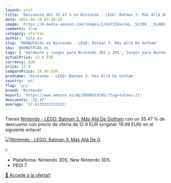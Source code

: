 ```yaml
---
layout: post
title: 'Descuento del 35.47 % en Nintendo - LEGO: Batman 3. Más Allá De G'
date: 2021-04-18 07:38:39
image: 'https://m.media-amazon.com/images/I/61F3Z4ax1kL._SL500_._SL400_.jpg'
comments: true
category: ofertas
author: 'tole.es'
slug: 'B00NUYXCAS-es Nintendo - LEGO: Batman 3. Más Allá De Gotham'
sku: 'B00NUYXCAS-es'
tags: [ 'Hardware y juegos para Nintendo 3DS y 2DS','Juegos para Nintendo 3DS y 2DS','Juguetes','Juguetes y juegos','Videojuegos','nintendo', ]
actualPrice: 12.9 EUR
currency: EUR
price: 12.9
comparePrice: 19.99 EUR
prodname: 'Nintendo - LEGO: Batman 3. Más Allá De Gotham'
country: 'es'
flag: '🇪🇸'
brand: 'Nintendo'
buyurl: 'https://www.amazon.es/dp/B00NUYXCAS/?tag=tolees-21'
descuento: '35.47'
average: '17.6133333333333'
---
```


Tienes [Nintendo - LEGO: Batman 3. Más Allá De Gotham](https://www.amazon.es/dp/B00NUYXCAS/?tag=tolees-21) con un 35.47 % de descuento con precio de oferta de 12.9 EUR (original: 19.99 EUR) en el siguiente enlace!

[![Nintendo - LEGO: Batman 3. Más Allá De G](https://m.media-amazon.com/images/I/61F3Z4ax1kL._SL500_._SL400_.jpg)](https://www.amazon.es/dp/B00NUYXCAS/?tag=tolees-21)

ℹ️:

- Plataforma: Nintendo 3DS, New Nintendo 3DS
- PEGI 7

[🛒 Accede a la oferta!!](https://www.amazon.es/dp/B00NUYXCAS/?tag=tolees-21)
